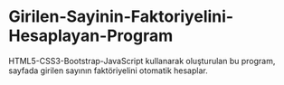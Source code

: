 # Girilen-Sayinin-Faktoriyelini-Hesaplayan-Program
HTML5-CSS3-Bootstrap-JavaScript kullanarak oluşturulan bu program, sayfada girilen sayının faktöriyelini otomatik hesaplar.
